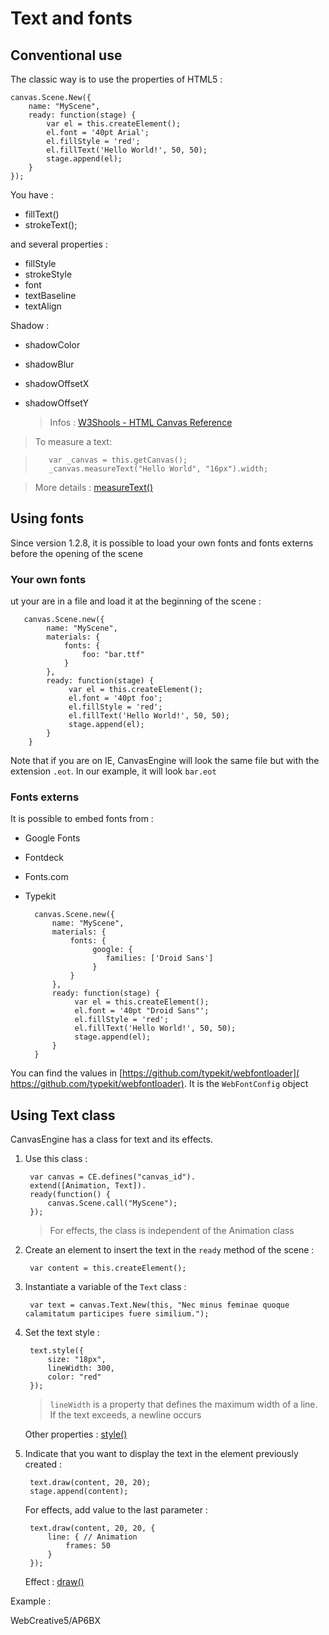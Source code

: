 # Text and fonts

## Conventional use

The classic way is to use the properties of HTML5 :

    canvas.Scene.New({
        name: "MyScene",
        ready: function(stage) {
            var el = this.createElement();
            el.font = '40pt Arial';
            el.fillStyle = 'red';
            el.fillText('Hello World!', 50, 50);
            stage.append(el);
        }   
    });


You have :
    
* fillText()
* strokeText();

and several properties :



* fillStyle
* strokeStyle
* font
* textBaseline
* textAlign

Shadow : 

* shadowColor
* shadowBlur	
* shadowOffsetX
* shadowOffsetY

    > Infos : [W3Shools - HTML Canvas Reference](http://www.w3schools.com/tags/ref_canvas.asp)

> To measure a text:

>        var _canvas = this.getCanvas();
>        _canvas.measureText("Hello World", "16px").width;

> More details : [measureText()](?p=core.canvas.measureText) 

## Using fonts

Since version 1.2.8, it is possible to load your own fonts and fonts externs before the opening of the scene

### Your own fonts

ut your are in a file and load it at the beginning of the scene :

       canvas.Scene.new({
	        name: "MyScene",
	        materials: {
		        fonts: {
			        foo: "bar.ttf"
		        }
            },
            ready: function(stage) {
                 var el = this.createElement();
                 el.font = '40pt foo';
                 el.fillStyle = 'red';
                 el.fillText('Hello World!', 50, 50);
                 stage.append(el);
            }
	    }

Note that if you are on IE, CanvasEngine will look the same file but with the extension `.eot`. In our example, it will look `bar.eot`

### Fonts externs

It is possible to embed fonts from :

* Google Fonts
* Fontdeck
* Fonts.com
* Typekit

        canvas.Scene.new({
	        name: "MyScene",
	        materials: {
		        fonts: {
			         google: {
                        families: ['Droid Sans']
                     }
		        }
            },
            ready: function(stage) {
                 var el = this.createElement();
                 el.font = '40pt "Droid Sans"';
                 el.fillStyle = 'red';
                 el.fillText('Hello World!', 50, 50);
                 stage.append(el);
            }
	    }

You can find the values in [​​https://github.com/typekit/webfontloader](​​https://github.com/typekit/webfontloader). It is the `WebFontConfig` object 

## Using Text class 

CanvasEngine has a class for text and its effects.

1. Use this class :

        var canvas = CE.defines("canvas_id").
        extend([Animation, Text]).
        ready(function() {
        	canvas.Scene.call("MyScene");
        });

    > For effects, the class is independent of the Animation class

2. Create an element to insert the text in the `ready` method of the scene :

        var content = this.createElement();

3. Instantiate a variable of the `Text` class :

        var text = canvas.Text.New(this, "Nec minus feminae quoque calamitatum participes fuere similium.");

4. Set the text style :

        text.style({
    		size: "18px",
    		lineWidth: 300,
    		color: "red"
    	});

    > `lineWidth` is a property that defines the maximum width of a line. If the text exceeds, a newline occurs

    Other properties : [style()](?p=extends.text.style)

5. Indicate that you want to display the text in the element previously created :

        text.draw(content, 20, 20);
        stage.append(content);

    For effects, add value to the last parameter :

        text.draw(content, 20, 20, {
			line: { // Animation
				frames: 50
			}
		});

    Effect : [draw()](?p=extends.text.draw) 

Example :

<jsfiddle>WebCreative5/AP6BX</jsfiddle>